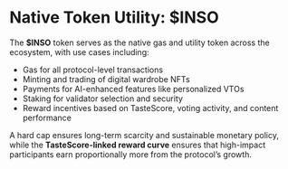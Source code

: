 # Native Token Utility: $INSO

The **$INSO** token serves as the native gas and utility token across the ecosystem, with use cases including:

* Gas for all protocol-level transactions
* Minting and trading of digital wardrobe NFTs
* Payments for AI-enhanced features like personalized VTOs
* Staking for validator selection and security
* Reward incentives based on TasteScore, voting activity, and content performance

A hard cap ensures long-term scarcity and sustainable monetary policy, while the **TasteScore-linked reward curve** ensures that high-impact participants earn proportionally more from the protocol’s growth.
